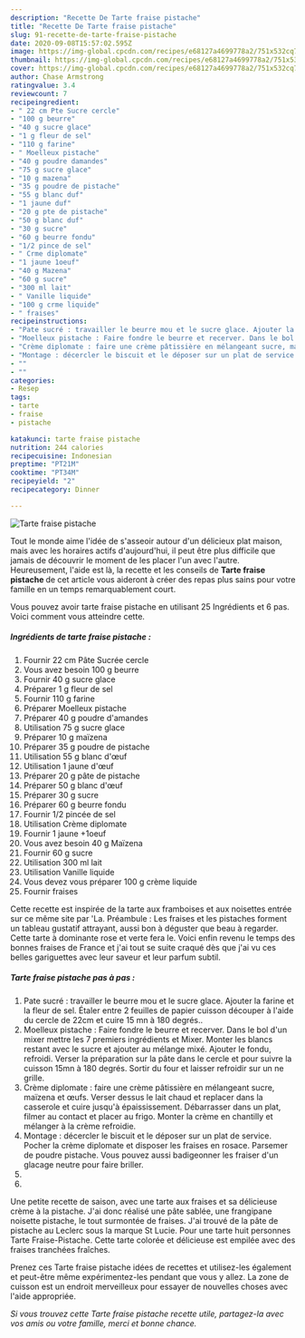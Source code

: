 ```yaml
---
description: "Recette De Tarte fraise pistache"
title: "Recette De Tarte fraise pistache"
slug: 91-recette-de-tarte-fraise-pistache
date: 2020-09-08T15:57:02.595Z
image: https://img-global.cpcdn.com/recipes/e68127a4699778a2/751x532cq70/tarte-fraise-pistache-photo-principale-de-la-recette.jpg
thumbnail: https://img-global.cpcdn.com/recipes/e68127a4699778a2/751x532cq70/tarte-fraise-pistache-photo-principale-de-la-recette.jpg
cover: https://img-global.cpcdn.com/recipes/e68127a4699778a2/751x532cq70/tarte-fraise-pistache-photo-principale-de-la-recette.jpg
author: Chase Armstrong
ratingvalue: 3.4
reviewcount: 7
recipeingredient:
- " 22 cm Pte Sucre cercle"
- "100 g beurre"
- "40 g sucre glace"
- "1 g fleur de sel"
- "110 g farine"
- " Moelleux pistache"
- "40 g poudre damandes"
- "75 g sucre glace"
- "10 g mazena"
- "35 g poudre de pistache"
- "55 g blanc duf"
- "1 jaune duf"
- "20 g pte de pistache"
- "50 g blanc duf"
- "30 g sucre"
- "60 g beurre fondu"
- "1/2 pince de sel"
- " Crme diplomate"
- "1 jaune 1oeuf"
- "40 g Mazena"
- "60 g sucre"
- "300 ml lait"
- " Vanille liquide"
- "100 g crme liquide"
- " fraises"
recipeinstructions:
- "Pate sucré : travailler le beurre mou et le sucre glace. Ajouter la farine et la fleur de sel. Étaler entre 2 feuilles de papier cuisson découper à l&#39;aide du cercle de 22cm et cuire 15 mn à 180 degrés.."
- "Moelleux pistache : Faire fondre le beurre et recerver. Dans le bol d&#39;un mixer mettre les 7 premiers ingrédients et Mixer. Monter les blancs restant avec le sucre et ajouter au mélange mixé. Ajouter le fondu, refroidi. Verser la préparation sur la pâte dans le cercle et pour suivre la cuisson 15mn à 180 degrés. Sortir du four et laisser refroidir sur un ne grille."
- "Crème diplomate : faire une crème pâtissière en mélangeant sucre, maïzena et œufs. Verser dessus le lait chaud et replacer dans la casserole et cuire jusqu&#39;à épaississement. Débarrasser dans un plat, filmer au contact et placer au frigo. Monter la crème en chantilly et mélanger à la crème refroidie."
- "Montage : décercler le biscuit et le déposer sur un plat de service. Pocher la crème diplomate et disposer les fraises en rosace. Parsemer de poudre pistache. Vous pouvez aussi badigeonner les fraiser d&#39;un glacage neutre pour faire briller."
- ""
- ""
categories:
- Resep
tags:
- tarte
- fraise
- pistache

katakunci: tarte fraise pistache 
nutrition: 244 calories
recipecuisine: Indonesian
preptime: "PT21M"
cooktime: "PT34M"
recipeyield: "2"
recipecategory: Dinner

---
```



![Tarte fraise pistache](https://img-global.cpcdn.com/recipes/e68127a4699778a2/751x532cq70/tarte-fraise-pistache-photo-principale-de-la-recette.jpg)

Tout le monde aime l'idée de s'asseoir autour d'un délicieux plat maison, mais avec les horaires actifs d'aujourd'hui, il peut être plus difficile que jamais de découvrir le moment de les placer l'un avec l'autre. Heureusement, l'aide est là, la recette et les conseils de <strong> Tarte fraise pistache </strong> de cet article vous aideront à créer des repas plus sains pour votre famille en un temps remarquablement court.

<!--inarticleads1-->

Vous pouvez avoir tarte fraise pistache en utilisant 25 Ingrédients et 6 pas. Voici comment vous atteindre cette.

##### Ingrédients de tarte fraise pistache :

1. Fournir  22 cm Pâte Sucrée cercle
1. Vous avez besoin 100 g beurre
1. Fournir 40 g sucre glace
1. Préparer 1 g fleur de sel
1. Fournir 110 g farine
1. Préparer  Moelleux pistache
1. Préparer 40 g poudre d&#39;amandes
1. Utilisation 75 g sucre glace
1. Préparer 10 g maïzena
1. Préparer 35 g poudre de pistache
1. Utilisation 55 g blanc d&#39;œuf
1. Utilisation 1 jaune d&#39;œuf
1. Préparer 20 g pâte de pistache
1. Préparer 50 g blanc d&#39;œuf
1. Préparer 30 g sucre
1. Préparer 60 g beurre fondu
1. Fournir 1/2 pincée de sel
1. Utilisation  Crème diplomate
1. Fournir 1 jaune +1oeuf
1. Vous avez besoin 40 g Maïzena
1. Fournir 60 g sucre
1. Utilisation 300 ml lait
1. Utilisation  Vanille liquide
1. Vous devez vous préparer 100 g crème liquide
1. Fournir  fraises


Cette recette est inspirée de la tarte aux framboises et aux noisettes entrée sur ce même site par &#39;La. Préambule : Les fraises et les pistaches forment un tableau gustatif attrayant, aussi bon à déguster que beau à regarder. Cette tarte à dominante rose et verte fera le. Voici enfin revenu le temps des bonnes fraises de France et j&#39;ai tout se suite craqué dès que j&#39;ai vu ces belles gariguettes avec leur saveur et leur parfum subtil. 

<!--inarticleads2-->

##### Tarte fraise pistache pas à pas :

1. Pate sucré : travailler le beurre mou et le sucre glace. Ajouter la farine et la fleur de sel. Étaler entre 2 feuilles de papier cuisson découper à l&#39;aide du cercle de 22cm et cuire 15 mn à 180 degrés..
1. Moelleux pistache : Faire fondre le beurre et recerver. Dans le bol d&#39;un mixer mettre les 7 premiers ingrédients et Mixer. Monter les blancs restant avec le sucre et ajouter au mélange mixé. Ajouter le fondu, refroidi. Verser la préparation sur la pâte dans le cercle et pour suivre la cuisson 15mn à 180 degrés. Sortir du four et laisser refroidir sur un ne grille.
1. Crème diplomate : faire une crème pâtissière en mélangeant sucre, maïzena et œufs. Verser dessus le lait chaud et replacer dans la casserole et cuire jusqu&#39;à épaississement. Débarrasser dans un plat, filmer au contact et placer au frigo. Monter la crème en chantilly et mélanger à la crème refroidie.
1. Montage : décercler le biscuit et le déposer sur un plat de service. Pocher la crème diplomate et disposer les fraises en rosace. Parsemer de poudre pistache. Vous pouvez aussi badigeonner les fraiser d&#39;un glacage neutre pour faire briller.
1. 
1. 


Une petite recette de saison, avec une tarte aux fraises et sa délicieuse crème à la pistache. J&#39;ai donc réalisé une pâte sablée, une frangipane noisette pistache, le tout surmontée de fraises. J&#39;ai trouvé de la pâte de pistache au Leclerc sous la marque St Lucie. Pour une tarte huit personnes Tarte Fraise-Pistache. Cette tarte colorée et délicieuse est empilée avec des fraises tranchées fraîches. 

<!--inarticleads1-->

<p>
Prenez ces Tarte fraise pistache idées de recettes et utilisez-les également et peut-être même expérimentez-les pendant que vous y allez. La zone de cuisson est un endroit merveilleux pour essayer de nouvelles choses avec l'aide appropriée.
</p>

<p>
<i>Si vous trouvez cette Tarte fraise pistache recette utile, partagez-la avec vos amis ou votre famille, merci et bonne chance.</i>
</p>
